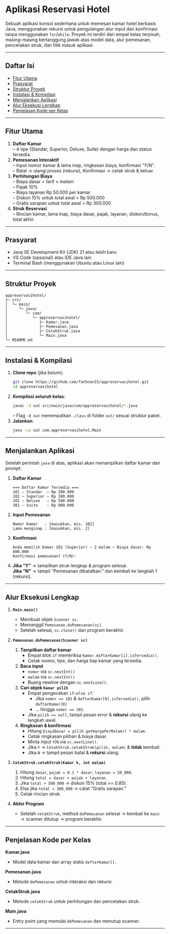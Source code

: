 # Aplikasi Reservasi Hotel

Sebuah aplikasi konsol sederhana untuk memesan kamar hotel berbasis Java, menggunakan rekursi untuk pengulangan alur input dan konfirmasi tanpa menggunakan `for`/`while`. Proyek ini terdiri dari empat kelas terpisah, masing-masing bertanggung jawab atas model data, alur pemesanan, pencetakan struk, dan titik masuk aplikasi.

---

## Daftar Isi

- [Fitur Utama](#fitur-utama)  
- [Prasyarat](#prasyarat)  
- [Struktur Proyek](#struktur-proyek)  
- [Instalasi & Kompilasi](#instalasi--kompilasi)  
- [Menjalankan Aplikasi](#menjalankan-aplikasi)  
- [Alur Eksekusi Lengkap](#alur-eksekusi-lengkap)  
- [Penjelasan Kode per Kelas](#penjelasan-kode-per-kelas)  

---

## Fitur Utama

1. **Daftar Kamar**  
   – 4 tipe (Standar, Superior, Deluxe, Suite) dengan harga dan status tersedia.  
2. **Pemesanan Interaktif**  
   – Input nomor kamar & lama inap, ringkasan biaya, konfirmasi “Y/N”.  
   – Batal → ulangi proses (rekursi), Konfirmasi → cetak struk & keluar.  
3. **Perhitungan Biaya**  
   – Biaya dasar = tarif × malam  
   – Pajak 10%  
   – Biaya layanan Rp 50.000 per kamar  
   – Diskon 15% untuk total awal > Rp 500.000  
   – Gratis sarapan untuk total awal > Rp 300.000  
4. **Struk Reservasi**  
   – Rincian kamar, lama inap, biaya dasar, pajak, layanan, diskon/bonus, total akhir.

---

## Prasyarat

- Java SE Development Kit (JDK) 21 atau lebih baru  
- VS Code (opsional) atau IDE Java lain  
- Terminal Bash (menggunakan Ubuntu atau Linux lain)

---

## Struktur Proyek

```
appreservasihotel/
├─ src/
│  └─ main/
│     └─ java/
│        └─ com/
│           └─ appreservasihotel/
│              ├─ Kamar.java
│              ├─ Pemesanan.java
│              ├─ CetakStruk.java
│              └─ Main.java
└─ README.md
```

---

## Instalasi & Kompilasi

1. **Clone repo** (jika belum):  
   ```bash
   git clone https://github.com/fathnan15/appreservasihotel.git
   cd appreservasihotel
   ```
2. **Kompilasi seluruh kelas**:  
   ```bash
   javac -d out src/main/java/com/appreservasihotel/*.java
   ```
   – Flag `-d out` menempatkan `.class` di folder `out/` sesuai struktur paket.  
3. **Jalankan**:  
   ```bash
   java -cp out com.appreservasihotel.Main
   ```

---

## Menjalankan Aplikasi

Setelah perintah `java` di atas, aplikasi akan menampilkan daftar kamar dan prompt:

1. **Daftar Kamar**  
   ```
   === Daftar Kamar Tersedia ===
   101 – Standar  – Rp 200.000
   102 – Superior – Rp 300.000
   201 – Deluxe   – Rp 500.000
   301 – Suite    – Rp 800.000
   ```
2. **Input Pemesanan**  
   ```
   Nomor Kamar   : [masukkan, mis. 102]
   Lama menginap : [masukkan, mis. 2]
   ```
3. **Konfirmasi**  
   ```
   Anda memilih Kamar 102 (Superior) – 2 malam – Biaya dasar: Rp 600.000
   Konfirmasi pemesanan? (Y/N):
   ```
4. **Jika “Y”** → tampilkan struk lengkap & program selesai.  
   **Jika “N”** → tampil “Pemesanan dibatalkan.” dan kembali ke langkah 1 (rekursi).

---

## Alur Eksekusi Lengkap

1. **`Main.main()`**  
   - Membuat objek `Scanner sc`.  
   - Memanggil `Pemesanan.doPemesanan(sc)`.  
   - Setelah selesai, `sc.close()` dan program berakhir.

2. **`Pemesanan.doPemesanan(Scanner sc)`**  
   1. **Tampilkan daftar kamar**  
      - Empat blok `if` memeriksa `Kamar.daftarKamar[i].isTersedia()`.  
      - Cetak nomor, tipe, dan harga tiap kamar yang tersedia.  
   2. **Baca input**  
      - `nomor` via `sc.nextInt()`  
      - `malam` via `sc.nextInt()`  
      - Buang newline dengan `sc.nextLine()`.  
   3. **Cari objek `Kamar pilih`**  
      - Empat pengecekan `if–else if`:  
        - Jika `nomor == 101` & `daftarKamar[0].isTersedia()`, pilih `daftarKamar[0]`  
        - … hingga `nomor == 301`.  
      - Jika `pilih == null`, tampil pesan error & **rekursi** ulang ke langkah awal.  
   4. **Ringkasan & konfirmasi**  
      - Hitung `biayaDasar = pilih.getHargaPerMalam() * malam`.  
      - Cetak ringkasan pilihan & biaya dasar.  
      - Minta input `Y`/`N` via `sc.nextLine()`.  
      - Jika `Y` → `CetakStruk.cetakStruk(pilih, malam)` & **tidak** kembali.  
      - Jika `N` → tampil pesan batal & **rekursi** ulang.

3. **`CetakStruk.cetakStruk(Kamar k, int malam)`**  
   1. Hitung `dasar`, `pajak = 0.1 * dasar`, `layanan = 50_000`.  
   2. Hitung `total = dasar + pajak + layanan`.  
   3. Jika `total > 500_000` → diskon 15% (total ×= 0.85).  
   4. Else jika `total > 300_000` → catat “Gratis sarapan.”  
   5. Cetak rincian struk.

4. **Akhir Program**  
   - Setelah `cetakStruk`, method `doPemesanan` selesai → kembali ke `main` → scanner ditutup → program berakhir.

---

## Penjelasan Kode per Kelas

**Kamar.java**  
- Model data kamar dan array statis `daftarKamar[]`.  

**Pemesanan.java**  
- Metode `doPemesanan` untuk interaksi dan rekursi.  

**CetakStruk.java**  
- Metode `cetakStruk` untuk perhitungan dan pencetakan struk.  

**Main.java**  
- Entry point yang memulai `doPemesanan` dan menutup scanner.

---
